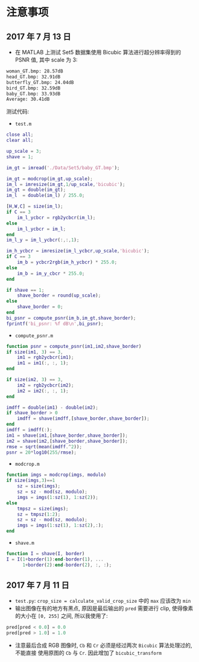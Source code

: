# 注意事项

## 2017 年 7 月 13 日

+ 在 MATLAB 上测试 Set5 数据集使用 Bicubic 算法进行超分辨率得到的 PSNR 值, 其中 scale 为 3:

```bash
woman_GT.bmp: 28.57dB
head_GT.bmp: 32.91dB
butterfly_GT.bmp: 24.04dB
bird_GT.bmp: 32.59dB
baby_GT.bmp: 33.93dB
Average: 30.41dB
```

测试代码:

+ `test.m`

```matlab
close all;
clear all;

up_scale = 3;
shave = 1;

im_gt = imread('./Data/Set5/baby_GT.bmp');

im_gt = modcrop(im_gt,up_scale);
im_l = imresize(im_gt,1/up_scale,'bicubic');
im_gt = double(im_gt);
im_l  = double(im_l) / 255.0;

[H,W,C] = size(im_l);
if C == 3
    im_l_ycbcr = rgb2ycbcr(im_l);
else
    im_l_ycbcr = im_l;
end
im_l_y = im_l_ycbcr(:,:,1);

im_h_ycbcr = imresize(im_l_ycbcr,up_scale,'bicubic');
if C == 3
    im_b = ycbcr2rgb(im_h_ycbcr) * 255.0;
else
    im_b = im_y_cbcr * 255.0;
end

if shave == 1;
    shave_border = round(up_scale);
else
    shave_border = 0;
end
bi_psnr = compute_psnr(im_b,im_gt,shave_border);
fprintf('bi_psnr: %f dB\n',bi_psnr);
```

+ `compute_psnr.m`

```matlab
function psnr = compute_psnr(im1,im2,shave_border)
if size(im1, 3) == 3,
    im1 = rgb2ycbcr(im1);
    im1 = im1(:, :, 1);
end

if size(im2, 3) == 3,
    im2 = rgb2ycbcr(im2);
    im2 = im2(:, :, 1);
end

imdff = double(im1) - double(im2);
if shave_border > 0
    imdff = shave(imdff,[shave_border,shave_border]);
end
imdff = imdff(:);
im1 = shave(im1,[shave_border,shave_border]);
im2 = shave(im2,[shave_border,shave_border]);
rmse = sqrt(mean(imdff.^2));
psnr = 20*log10(255/rmse);
```

+ `modcrop.m`

```matlab
function imgs = modcrop(imgs, modulo)
if size(imgs,3)==1
    sz = size(imgs);
    sz = sz - mod(sz, modulo);
    imgs = imgs(1:sz(1), 1:sz(2));
else
    tmpsz = size(imgs);
    sz = tmpsz(1:2);
    sz = sz - mod(sz, modulo);
    imgs = imgs(1:sz(1), 1:sz(2),:);
end
```

+ `shave.m`

```matlab
function I = shave(I, border)
I = I(1+border(1):end-border(1), ...
      1+border(2):end-border(2), :, :);
```

## 2017 年 7 月 11 日

+ `test.py`: `crop_size = calculate_valid_crop_size` 中的 `max` 应该改为 `min`
+ 输出图像在有的地方有黑点, 原因是最后输出的 `pred` 需要进行 clip, 使得像素的大小在
`[0, 255]` 之间, 所以我使用了:

```python
pred[pred < 0.0] = 0.0
pred[pred > 1.0] = 1.0
```

+ 注意最后合成 RGB 图像时, `Cb` 和 `Cr` 必须是经过两次 `Bicubic` 算法处理过的, 不能直接
使用原图的 `Cb` 与 `Cr`. 因此增加了 `bicubic_transform`
